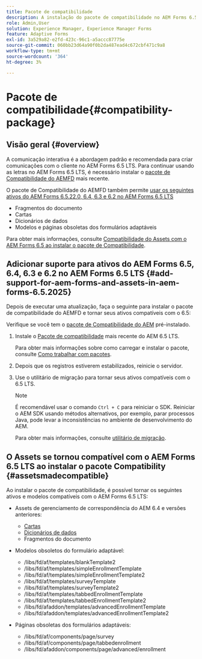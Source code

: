 ```yaml
---
title: Pacote de compatibilidade
description: A instalação do pacote de compatibilidade no AEM Forms 6.5 LTS permite usar os ativos do Gerenciamento de correspondências do AEM Forms 6.5 e versões anteriores, bem como modelos e páginas de formulários adaptáveis obsoletos
role: Admin,User
solution: Experience Manager, Experience Manager Forms
feature: Adaptive Forms
exl-id: 3a529a82-e2fd-423c-96c1-a5accc87775e
source-git-commit: 060bb23d64a90f0b2da487ead4c672cbf471c9a8
workflow-type: tm+mt
source-wordcount: '364'
ht-degree: 3%

---
```


# Pacote de compatibilidade{#compatibility-package}

## Visão geral {#overview}

A comunicação interativa é a abordagem padrão e recomendada para criar comunicações com o cliente no AEM Forms 6.5 LTS. Para continuar usando as letras no AEM Forms 6.5 LTS, é necessário instalar o [pacote de Compatibilidade do AEMFD](https://experienceleague.adobe.com/en/docs/experience-manager-release-information/aem-release-updates/forms-updates/aem-forms-releases) mais recente.

O pacote de Compatibilidade do AEMFD também permite [usar os seguintes ativos do AEM Forms 6.5.22.0, 6.4, 6.3 e 6.2 no AEM Forms 6.5 LTS](../../forms/using/compatibility-package.md#add-support-for-aem-forms-and-assets-in-aem-forms)

* Fragmentos do documento
* Cartas
* Dicionários de dados
* Modelos e páginas obsoletas dos formulários adaptáveis

Para obter mais informações, consulte [Compatibilidade do Assets com o AEM Forms 6.5 ao instalar o pacote de Compatibilidade](../../forms/using/compatibility-package.md#assetsmadecompatible).

## Adicionar suporte para ativos do AEM Forms 6.5, 6.4, 6.3 e 6.2 no AEM Forms 6.5 LTS {#add-support-for-aem-forms-and-assets-in-aem-forms-6.5.2025}

Depois de executar uma atualização, faça o seguinte para instalar o pacote de compatibilidade do AEMFD e tornar seus ativos compatíveis com o 6.5:

Verifique se você tem o [pacote de Compatibilidade do AEM](https://experienceleague.adobe.com/en/docs/experience-manager-release-information/aem-release-updates/forms-updates/aem-forms-releases) pré-instalado.

1. Instale o [Pacote de compatibilidade](https://experienceleague.adobe.com/en/docs/experience-manager-release-information/aem-release-updates/forms-updates/aem-forms-releases) mais recente do AEM 6.5 LTS.

   Para obter mais informações sobre como carregar e instalar o pacote, consulte [Como trabalhar com pacotes](/help/sites-administering/package-manager.md).

1. Depois que os registros estiverem estabilizados, reinicie o servidor.
1. Use o utilitário de migração para tornar seus ativos compatíveis com o 6.5 LTS.

   >[!NOTE]
   >
   > É recomendável usar o comando `Ctrl + C` para reiniciar o SDK. Reiniciar o AEM SDK usando métodos alternativos, por exemplo, parar processos Java, pode levar a inconsistências no ambiente de desenvolvimento do AEM.

   Para obter mais informações, consulte [utilitário de migração](../../forms/using/migration-utility.md).

## O Assets se tornou compatível com o AEM Forms 6.5 LTS ao instalar o pacote Compatibility {#assetsmadecompatible}

Ao instalar o pacote de compatibilidade, é possível tornar os seguintes ativos e modelos compatíveis com o AEM Forms 6.5 LTS:

* Assets de gerenciamento de correspondência do AEM 6.4 e versões anteriores:

   * [Cartas](../../forms/using/create-letter.md)
   * [Dicionários de dados](/help/forms/using/data-dictionary.md)
   * Fragmentos do documento

* Modelos obsoletos do formulário adaptável:

   * /libs/fd/af/templates/blankTemplate2
   * /libs/fd/af/templates/simpleEnrollmentTemplate
   * /libs/fd/af/templates/simpleEnrollmentTemplate2
   * /libs/fd/af/templates/surveyTemplate
   * /libs/fd/af/templates/surveyTemplate2
   * /libs/fd/af/templates/tabbedEnrollmentTemplate
   * /libs/fd/af/templates/tabbedEnrollmentTemplate2
   * /libs/fd/afaddon/templates/advancedEnrollmentTemplate
   * /libs/fd/afaddon/templates/advancedEnrollmentTemplate2

* Páginas obsoletas dos formulários adaptáveis:

   * /libs/fd/af/components/page/survey
   * /libs/fd/af/components/page/tabbedenrollment
   * /libs/fd/afaddon/components/page/advanced/enrollment
